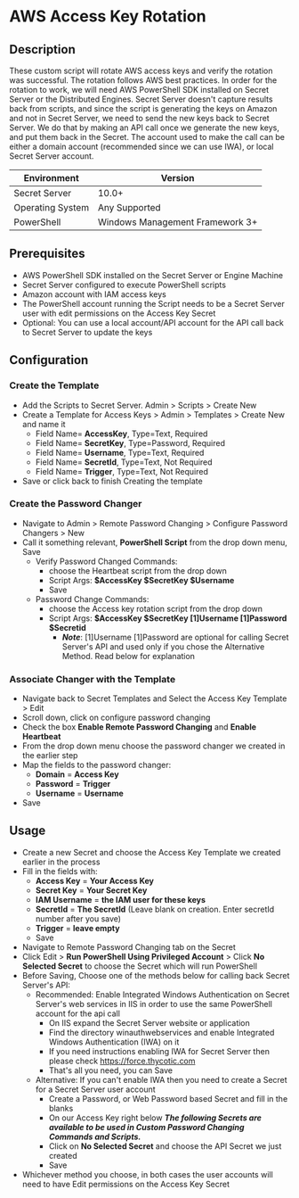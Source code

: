 # AWS Access Key Rotation

## Description

These custom script will rotate AWS access keys and verify the rotation was successful. The rotation follows AWS best practices.
In order for the rotation to work, we will need AWS PowerShell SDK installed on Secret Server or the Distributed Engines. Secret Server doesn't capture results back from scripts, and since the script is generating the keys on Amazon and not in Secret Server, we need to send the new keys back to Secret Server. We do that by making an API call once we generate the new keys, and put them back in the Secret. The account used to make the call can be either a domain account (recommended since we can use IWA), or local Secret Server account.

| Environment | Version |
| ------ | ------ |
| Secret Server | 10.0+ |
| Operating System | Any Supported |
| PowerShell | Windows Management Framework 3+ |

## Prerequisites

* AWS PowerShell SDK installed on the Secret Server or Engine Machine
* Secret Server configured to execute PowerShell scripts
* Amazon account with IAM access keys
* The PowerShell account running the Script needs to be a Secret Server user with edit permissions on the Access Key Secret
* Optional: You can use a local account/API account for the API call back to Secret Server to update the keys

## Configuration

### Create the Template

* Add the Scripts to Secret Server. Admin > Scripts > Create New
* Create a Template for Access Keys > Admin > Templates > Create New and name it
  * Field Name= **AccessKey**, Type=Text, Required
  * Field Name= **SecretKey**, Type=Password, Required
  * Field Name= **Username**, Type=Text, Required
  * Field Name= **SecretId**, Type=Text, Not Required
  * Field Name= **Trigger**, Type=Text, Not Required
* Save or click back to finish Creating the template

### Create the Password Changer

* Navigate to Admin > Remote Password Changing > Configure Password Changers > New
* Call it something relevant, **PowerShell Script** from the drop down menu, Save
  * Verify Password Changed Commands:
    * choose the Heartbeat script from the drop down
    * Script Args: **$AccessKey $SecretKey $Username**
    * Save
  * Password Change Commands:
    * choose the Access key rotation script from the drop down
    * Script Args: **$AccessKey $SecretKey $[1]$Username $[1]$Password $Secretid**
      * ***Note***: $[1]$Username $[1]$Password are optional for calling Secret Server's API and used only if you chose the Alternative Method. Read below for explanation

### Associate Changer with the Template

* Navigate back to Secret Templates and Select the Access Key Template > Edit
* Scroll down, click on configure password changing
* Check the box **Enable Remote Password Changing** and **Enable Heartbeat**
* From the drop down menu choose the password changer we created in the earlier step
* Map the fields to the password changer:
  * **Domain** = **Access Key**
  * **Password** = **Trigger**
  * **Username** = **Username**
* Save

## Usage

* Create a new Secret and choose the Access Key Template we created earlier in the process
* Fill in the fields with:
  * **Access Key** = **Your Access Key**
  * **Secret Key** = **Your Secret Key**
  * **IAM Username** = **the IAM user for these keys**
  * **SecretId** = **The SecretId** (Leave blank on creation. Enter secretId number after you save)
  * **Trigger** = **leave empty**
  * Save
* Navigate to Remote Password Changing tab on the Secret
* Click Edit > **Run PowerShell Using Privileged Account** > Click **No Selected Secret** to choose the Secret which will run PowerShell
* Before Saving, Choose one of the methods below for calling back Secret Server's API:
  * Recommended: Enable Integrated Windows Authentication on Secret Server's web services in IIS in order to use the same PowerShell account for the api call
    * On IIS expand the Secret Server website or application
    * Find the directory winauthwebservices and enable Integrated Windows Authentication (IWA) on it
    * If you need instructions enabling IWA for Secret Server then please check <https://force.thycotic.com>
    * That's all you need, you can Save
  * Alternative: If you can't enable IWA then you need to create a Secret for a Secret Server user account
    * Create a Password, or Web Password based Secret and fill in the blanks
    * On our Access Key right below ***The following Secrets are available to be used in Custom Password Changing Commands and Scripts.***
    * Click on **No Selected Secret**  and choose the API Secret we just created
    * Save
* Whichever method you choose, in both cases the user accounts will need to have Edit permissions on the Access Key Secret